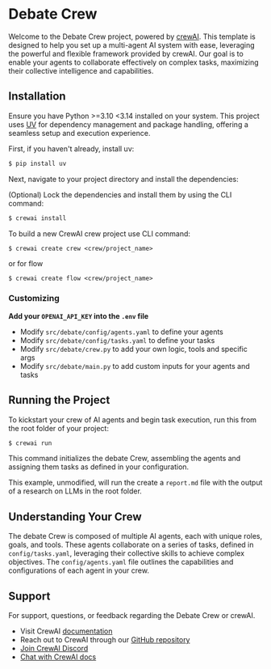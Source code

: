 # Debate Crew

Welcome to the Debate Crew project, powered by [crewAI](https://crewai.com). This template is designed to help you set up a multi-agent AI system with ease, leveraging the powerful and flexible framework provided by crewAI. Our goal is to enable your agents to collaborate effectively on complex tasks, maximizing their collective intelligence and capabilities.

## Installation

Ensure you have Python >=3.10 <3.14 installed on your system. This project uses [UV](https://docs.astral.sh/uv/) for dependency management and package handling, offering a seamless setup and execution experience.

First, if you haven't already, install uv:

```bash
$ pip install uv
```

Next, navigate to your project directory and install the dependencies:

(Optional) Lock the dependencies and install them by using the CLI command:
```bash
$ crewai install
```

To build a new CrewAI crew project use CLI command:
```
$ crewai create crew <crew/project_name>
```
or for flow
```
$ crewai create flow <crew/project_name>
```

### Customizing

**Add your `OPENAI_API_KEY` into the `.env` file**

- Modify `src/debate/config/agents.yaml` to define your agents
- Modify `src/debate/config/tasks.yaml` to define your tasks
- Modify `src/debate/crew.py` to add your own logic, tools and specific args
- Modify `src/debate/main.py` to add custom inputs for your agents and tasks

## Running the Project

To kickstart your crew of AI agents and begin task execution, run this from the root folder of your project:

```bash
$ crewai run
```

This command initializes the debate Crew, assembling the agents and assigning them tasks as defined in your configuration.

This example, unmodified, will run the create a `report.md` file with the output of a research on LLMs in the root folder.

## Understanding Your Crew

The debate Crew is composed of multiple AI agents, each with unique roles, goals, and tools. These agents collaborate on a series of tasks, defined in `config/tasks.yaml`, leveraging their collective skills to achieve complex objectives. The `config/agents.yaml` file outlines the capabilities and configurations of each agent in your crew.

## Support

For support, questions, or feedback regarding the Debate Crew or crewAI.
- Visit CrewAI [documentation](https://docs.crewai.com)
- Reach out to CrewAI through our [GitHub repository](https://github.com/joaomdmoura/crewai)
- [Join CrewAI Discord](https://discord.com/invite/X4JWnZnxPb)
- [Chat with CrewAI docs](https://chatg.pt/DWjSBZn)
